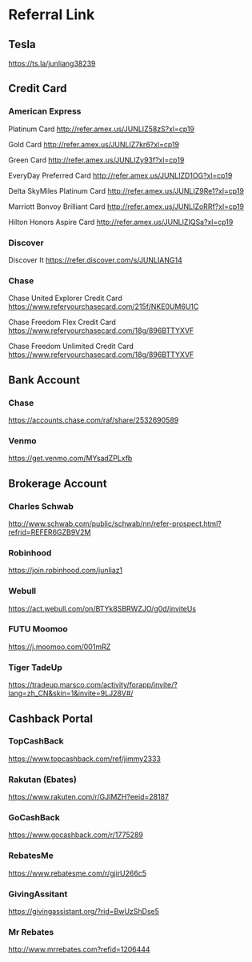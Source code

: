 # Referral Link

## Tesla

https://ts.la/junliang38239


## Credit Card

### American Express

Platinum Card http://refer.amex.us/JUNLIZ58zS?xl=cp19

Gold Card http://refer.amex.us/JUNLIZ7kr6?xl=cp19

Green Card http://refer.amex.us/JUNLIZy93f?xl=cp19

EveryDay Preferred Card http://refer.amex.us/JUNLIZD1OG?xl=cp19

Delta SkyMiles Platinum Card http://refer.amex.us/JUNLIZ9Re1?xl=cp19

Marriott Bonvoy Brilliant Card http://refer.amex.us/JUNLIZoRRf?xl=cp19

Hilton Honors Aspire Card http://refer.amex.us/JUNLIZIQSa?xl=cp19

### Discover

Discover It https://refer.discover.com/s/JUNLIANG14

### Chase

Chase United Explorer Credit Card https://www.referyourchasecard.com/215f/NKE0UM6U1C

Chase Freedom Flex Credit Card https://www.referyourchasecard.com/18g/896BTTYXVF

Chase Freedom Unlimited Credit Card https://www.referyourchasecard.com/18g/896BTTYXVF


## Bank Account

### Chase

https://accounts.chase.com/raf/share/2532690589

### Venmo

https://get.venmo.com/MYsadZPLxfb


## Brokerage Account

### Charles Schwab

http://www.schwab.com/public/schwab/nn/refer-prospect.html?refrid=REFER6GZB9V2M

### Robinhood

https://join.robinhood.com/junliaz1

### Webull

https://act.webull.com/on/BTYk8SBRWZJO/g0d/inviteUs

### FUTU Moomoo

https://j.moomoo.com/001mRZ

### Tiger TadeUp

https://tradeup.marsco.com/activity/forapp/invite/?lang=zh_CN&skin=1&invite=9LJ28V#/


## Cashback Portal

### TopCashBack

https://www.topcashback.com/ref/jimmy2333

### Rakutan (Ebates)

https://www.rakuten.com/r/GJIMZH?eeid=28187

### GoCashBack

https://www.gocashback.com/r/1775289

### RebatesMe

https://www.rebatesme.com/r/gjirU266c5

### GivingAssitant

https://givingassistant.org/?rid=BwUzShDse5

### Mr Rebates

http://www.mrrebates.com?refid=1206444

